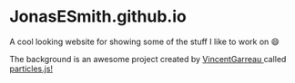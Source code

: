 # JonasESmith.github.io
A cool looking website for showing some of the stuff I like to work on  😄

The background is an awesome project created by <a href="https://github.com/VincentGarreau"> VincentGarreau </a> called <a href="https://github.com/VincentGarreau/particles.js"> particles.js! </a>

